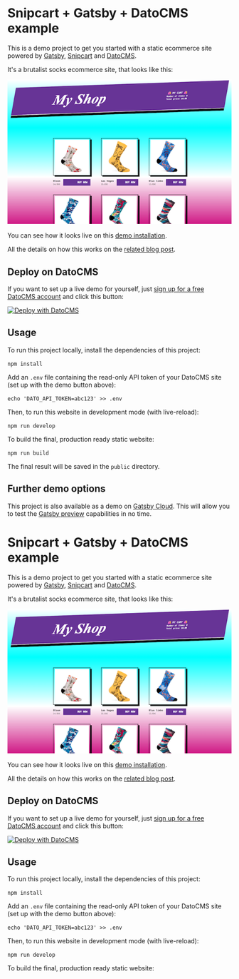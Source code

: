 # Snipcart + Gatsby + DatoCMS example

This is a demo project to get you started with a static ecommerce site powered by [Gatsby](https://www.gatsbyjs.org/), [Snipcart](https://snipcart.com/) and [DatoCMS](https://www.datocms.com/).

It's a brutalist socks ecommerce site, that looks like this:

![Socks ecommerce screenshot](./preview.png)

You can see how it looks live on this [demo installation](https://datocms-snipcart-gatsby-demo.netlify.com/).

All the details on how this works on the [related blog post](https://www.datocms.com/blog/static-ecommerce-website-snipcart-gatsbyjs-datocms).

## Deploy on DatoCMS

If you want to set up a live demo for yourself, just [sign up for a free DatoCMS account](https://dashboard.datocms.com/signup) and click this button:

[![Deploy with DatoCMS](https://dashboard.datocms.com/deploy/button.svg)](https://dashboard.datocms.com/deploy?repo=datocms/snipcart-gatsby-demo)

## Usage

To run this project locally, install the dependencies of this project:

```
npm install
```

Add an `.env` file containing the read-only API token of your DatoCMS site (set up with the demo button above):

```
echo 'DATO_API_TOKEN=abc123' >> .env
```

Then, to run this website in development mode (with live-reload):

```
npm run develop
```

To build the final, production ready static website:

```
npm run build
```

The final result will be saved in the `public` directory.

## Further demo options

This project is also available as a demo on [Gatsby Cloud](https://www.gatsbyjs.com/). This will allow you to test the [Gatsby preview](https://www.datocms.com/blog/live-preview-changes-on-gatsby-preview) capabilities in no time.



# Snipcart + Gatsby + DatoCMS example

This is a demo project to get you started with a static ecommerce site powered by [Gatsby](https://www.gatsbyjs.org/), [Snipcart](https://snipcart.com/) and [DatoCMS](https://www.datocms.com/).

It's a brutalist socks ecommerce site, that looks like this:

![Socks ecommerce screenshot](./preview.png)

You can see how it looks live on this [demo installation](https://datocms-snipcart-gatsby-demo.netlify.com/).

All the details on how this works on the [related blog post](https://www.datocms.com/blog/static-ecommerce-website-snipcart-gatsbyjs-datocms).

## Deploy on DatoCMS

If you want to set up a live demo for yourself, just [sign up for a free DatoCMS account](https://dashboard.datocms.com/signup) and click this button:

[![Deploy with DatoCMS](https://dashboard.datocms.com/deploy/button.svg)](https://dashboard.datocms.com/deploy?repo=datocms/snipcart-gatsby-demo)

## Usage

To run this project locally, install the dependencies of this project:

```
npm install
```

Add an `.env` file containing the read-only API token of your DatoCMS site (set up with the demo button above):

```
echo 'DATO_API_TOKEN=abc123' >> .env
```

Then, to run this website in development mode (with live-reload):

```
npm run develop
```

To build the final, production ready static website:
